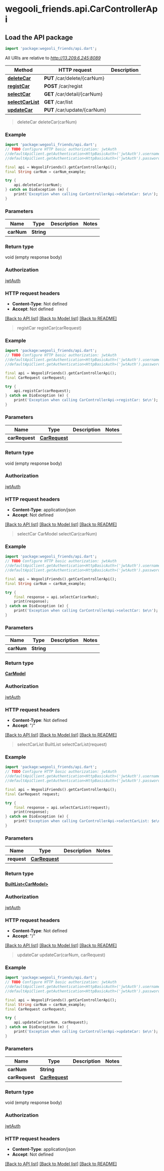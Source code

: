 # wegooli_friends.api.CarControllerApi

## Load the API package

```dart
import 'package:wegooli_friends/api.dart';
```

All URIs are relative to *http://13.209.6.245:8089*

| Method                                                 | HTTP request                 | Description |
| ------------------------------------------------------ | ---------------------------- | ----------- |
| [**deleteCar**](CarControllerApi.md#deletecar)         | **PUT** /car/delete/{carNum} |
| [**registCar**](CarControllerApi.md#registcar)         | **POST** /car/regist         |
| [**selectCar**](CarControllerApi.md#selectcar)         | **GET** /car/detail/{carNum} |
| [**selectCarList**](CarControllerApi.md#selectcarlist) | **GET** /car/list            |
| [**updateCar**](CarControllerApi.md#updatecar)         | **PUT** /car/update/{carNum} |

> deleteCar
> deleteCar(carNum)

### Example

```dart
import 'package:wegooli_friends/api.dart';
// TODO Configure HTTP basic authorization: jwtAuth
//defaultApiClient.getAuthentication<HttpBasicAuth>('jwtAuth').username = 'YOUR_USERNAME'
//defaultApiClient.getAuthentication<HttpBasicAuth>('jwtAuth').password = 'YOUR_PASSWORD';

final api = WegooliFriends().getCarControllerApi();
final String carNum = carNum_example;

try {
    api.deleteCar(carNum);
} catch on DioException (e) {
    print('Exception when calling CarControllerApi->deleteCar: $e\n');
}
```

### Parameters

| Name       | Type       | Description | Notes |
| ---------- | ---------- | ----------- | ----- |
| **carNum** | **String** |             |

### Return type

void (empty response body)

### Authorization

[jwtAuth](../README.md#jwtAuth)

### HTTP request headers

- **Content-Type**: Not defined
- **Accept**: Not defined

[[Back to API list]](../README.md#documentation-for-api-endpoints)
[[Back to Model list]](../README.md#documentation-for-models)
[[Back to README]](../README.md)

> registCar
> registCar(carRequest)

### Example

```dart
import 'package:wegooli_friends/api.dart';
// TODO Configure HTTP basic authorization: jwtAuth
//defaultApiClient.getAuthentication<HttpBasicAuth>('jwtAuth').username = 'YOUR_USERNAME'
//defaultApiClient.getAuthentication<HttpBasicAuth>('jwtAuth').password = 'YOUR_PASSWORD';

final api = WegooliFriends().getCarControllerApi();
final CarRequest carRequest;

try {
    api.registCar(carRequest);
} catch on DioException (e) {
    print('Exception when calling CarControllerApi->registCar: $e\n');
}
```

### Parameters

| Name           | Type                            | Description | Notes |
| -------------- | ------------------------------- | ----------- | ----- |
| **carRequest** | [**CarRequest**](CarRequest.md) |             |

### Return type

void (empty response body)

### Authorization

[jwtAuth](../README.md#jwtAuth)

### HTTP request headers

- **Content-Type**: application/json
- **Accept**: Not defined

[[Back to API list]](../README.md#documentation-for-api-endpoints)
[[Back to Model list]](../README.md#documentation-for-models)
[[Back to README]](../README.md)

> selectCar
> CarModel selectCar(carNum)

### Example

```dart
import 'package:wegooli_friends/api.dart';
// TODO Configure HTTP basic authorization: jwtAuth
//defaultApiClient.getAuthentication<HttpBasicAuth>('jwtAuth').username = 'YOUR_USERNAME'
//defaultApiClient.getAuthentication<HttpBasicAuth>('jwtAuth').password = 'YOUR_PASSWORD';

final api = WegooliFriends().getCarControllerApi();
final String carNum = carNum_example;

try {
    final response = api.selectCar(carNum);
    print(response);
} catch on DioException (e) {
    print('Exception when calling CarControllerApi->selectCar: $e\n');
}
```

### Parameters

| Name       | Type       | Description | Notes |
| ---------- | ---------- | ----------- | ----- |
| **carNum** | **String** |             |

### Return type

[**CarModel**](CarModel.md)

### Authorization

[jwtAuth](../README.md#jwtAuth)

### HTTP request headers

- **Content-Type**: Not defined
- **Accept**: "/"

[[Back to API list]](../README.md#documentation-for-api-endpoints)
[[Back to Model list]](../README.md#documentation-for-models)
[[Back to README]](../README.md)

> selectCarList
> BuiltList<CarModel> selectCarList(request)

### Example

```dart
import 'package:wegooli_friends/api.dart';
// TODO Configure HTTP basic authorization: jwtAuth
//defaultApiClient.getAuthentication<HttpBasicAuth>('jwtAuth').username = 'YOUR_USERNAME'
//defaultApiClient.getAuthentication<HttpBasicAuth>('jwtAuth').password = 'YOUR_PASSWORD';

final api = WegooliFriends().getCarControllerApi();
final CarRequest request;

try {
    final response = api.selectCarList(request);
    print(response);
} catch on DioException (e) {
    print('Exception when calling CarControllerApi->selectCarList: $e\n');
}
```

### Parameters

| Name        | Type                  | Description | Notes |
| ----------- | --------------------- | ----------- | ----- |
| **request** | [**CarRequest**](.md) |             |

### Return type

[**BuiltList&lt;CarModel&gt;**](CarModel.md)

### Authorization

[jwtAuth](../README.md#jwtAuth)

### HTTP request headers

- **Content-Type**: Not defined
- **Accept**: "/"

[[Back to API list]](../README.md#documentation-for-api-endpoints)
[[Back to Model list]](../README.md#documentation-for-models)
[[Back to README]](../README.md)

> updateCar
> updateCar(carNum, carRequest)

### Example

```dart
import 'package:wegooli_friends/api.dart';
// TODO Configure HTTP basic authorization: jwtAuth
//defaultApiClient.getAuthentication<HttpBasicAuth>('jwtAuth').username = 'YOUR_USERNAME'
//defaultApiClient.getAuthentication<HttpBasicAuth>('jwtAuth').password = 'YOUR_PASSWORD';

final api = WegooliFriends().getCarControllerApi();
final String carNum = carNum_example;
final CarRequest carRequest;

try {
    api.updateCar(carNum, carRequest);
} catch on DioException (e) {
    print('Exception when calling CarControllerApi->updateCar: $e\n');
}
```

### Parameters

| Name           | Type                            | Description | Notes |
| -------------- | ------------------------------- | ----------- | ----- |
| **carNum**     | **String**                      |             |
| **carRequest** | [**CarRequest**](CarRequest.md) |             |

### Return type

void (empty response body)

### Authorization

[jwtAuth](../README.md#jwtAuth)

### HTTP request headers

- **Content-Type**: application/json
- **Accept**: Not defined

[[Back to API list]](../README.md#documentation-for-api-endpoints)
[[Back to Model list]](../README.md#documentation-for-models)
[[Back to README]](../README.md)
